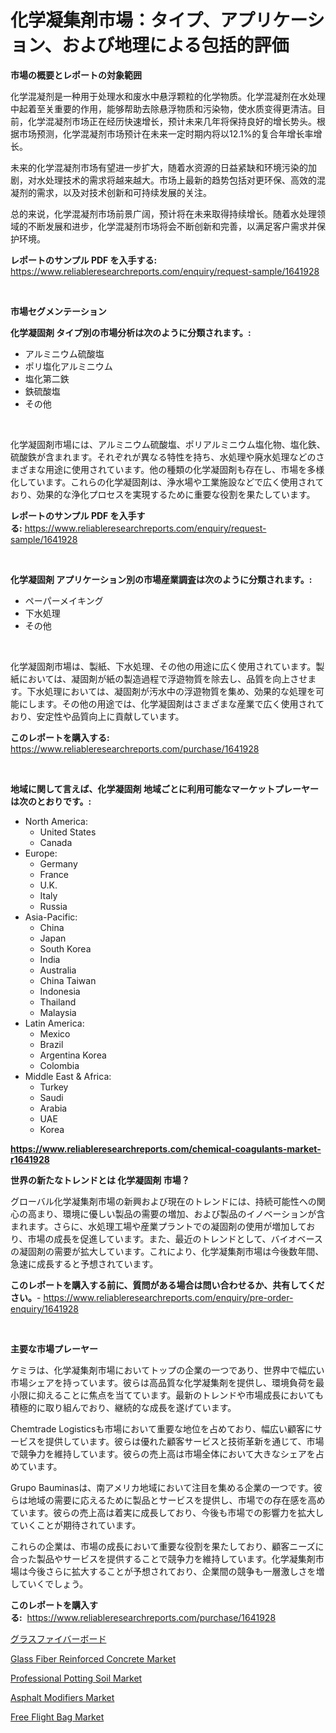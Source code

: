 <p><h1>化学凝集剤市場：タイプ、アプリケーション、および地理による包括的評価</h1></p><p><strong>市場の概要とレポートの対象範囲</strong></p>
<p><p>化学混凝剂是一种用于处理水和废水中悬浮颗粒的化学物质。化学混凝剂在水处理中起着至关重要的作用，能够帮助去除悬浮物质和污染物，使水质变得更清洁。目前，化学混凝剂市场正在经历快速增长，预计未来几年将保持良好的增长势头。根据市场预测，化学混凝剂市场预计在未来一定时期内将以12.1%的复合年增长率增长。</p><p>未来的化学混凝剂市场有望进一步扩大，随着水资源的日益紧缺和环境污染的加剧，对水处理技术的需求将越来越大。市场上最新的趋势包括对更环保、高效的混凝剂的需求，以及对技术创新和可持续发展的关注。</p><p>总的来说，化学混凝剂市场前景广阔，预计将在未来取得持续增长。随着水处理领域的不断发展和进步，化学混凝剂市场将会不断创新和完善，以满足客户需求并保护环境。</p></p>
<p><strong>レポートのサンプル PDF を入手する:</strong> <a href="https://www.reliableresearchreports.com/enquiry/request-sample/1641928">https://www.reliableresearchreports.com/enquiry/request-sample/1641928</a></p>
<p>&nbsp;</p>
<p><strong>市場セグメンテーション</strong></p>
<p><strong>化学凝固剤 タイプ別の市場分析は次のように分類されます。:</strong></p>
<p><ul><li>アルミニウム硫酸塩</li><li>ポリ塩化アルミニウム</li><li>塩化第二鉄</li><li>鉄硫酸塩</li><li>その他</li></ul></p>
<p>&nbsp;</p>
<p><p>化学凝固剤市場には、アルミニウム硫酸塩、ポリアルミニウム塩化物、塩化鉄、硫酸鉄が含まれます。それぞれが異なる特性を持ち、水処理や廃水処理などのさまざまな用途に使用されています。他の種類の化学凝固剤も存在し、市場を多様化しています。これらの化学凝固剤は、浄水場や工業施設などで広く使用されており、効果的な浄化プロセスを実現するために重要な役割を果たしています。</p></p>
<p><strong>レポートのサンプル PDF を入手する:</strong>&nbsp;<a href="https://www.reliableresearchreports.com/enquiry/request-sample/1641928">https://www.reliableresearchreports.com/enquiry/request-sample/1641928</a></p>
<p>&nbsp;</p>
<p><strong> 化学凝固剤 アプリケーション別の市場産業調査は次のように分類されます。:</strong></p>
<p><ul><li>ペーパーメイキング</li><li>下水処理</li><li>その他</li></ul></p>
<p>&nbsp;</p>
<p><p>化学凝固剤市場は、製紙、下水処理、その他の用途に広く使用されています。製紙においては、凝固剤が紙の製造過程で浮遊物質を除去し、品質を向上させます。下水処理においては、凝固剤が汚水中の浮遊物質を集め、効果的な処理を可能にします。その他の用途では、化学凝固剤はさまざまな産業で広く使用されており、安定性や品質向上に貢献しています。</p></p>
<p><strong>このレポートを購入する:</strong>&nbsp; <a href="https://www.reliableresearchreports.com/purchase/1641928">https://www.reliableresearchreports.com/purchase/1641928</a></p>
<p>&nbsp;</p>
<p><strong>地域に関して言えば、化学凝固剤 地域ごとに利用可能なマーケットプレーヤーは次のとおりです。:</strong></p>
<p><ul>
    <li>
        North America:
        <ul>
            <li>United States</li>
            <li>Canada</li>
        </ul>
    </li>
    <li>
        Europe:
        <ul>
            <li>Germany</li>
            <li>France</li>
            <li>U.K.</li>
            <li>Italy</li>
            <li>Russia</li>
        </ul>
    </li>
    <li>
        Asia-Pacific:
        <ul>
            <li>China</li>
            <li>Japan</li>
            <li>South Korea</li>
            <li>India</li>
            <li>Australia</li>
            <li>China Taiwan</li>
            <li>Indonesia</li>
            <li>Thailand</li>
            <li>Malaysia</li>
        </ul>
    </li>
    <li>
        Latin America:
        <ul>
            <li>Mexico</li>
            <li>Brazil</li>
            <li>Argentina Korea</li>
            <li>Colombia</li>
        </ul>
    </li>
    <li>
        Middle East & Africa:
        <ul>
            <li>Turkey</li>
            <li>Saudi</li>
            <li>Arabia</li>
            <li>UAE</li>
            <li>Korea</li>
        </ul>
    </li>
    </ul></p>
<p><strong><a href="https://www.reliableresearchreports.com/chemical-coagulants-market-r1641928">https://www.reliableresearchreports.com/chemical-coagulants-market-r1641928</a></strong>&nbsp;</p>
<p><strong>世界の新たなトレンドとは 化学凝固剤 市場？</strong></p>
<p><p>グローバル化学凝集剤市場の新興および現在のトレンドには、持続可能性への関心の高まり、環境に優しい製品の需要の増加、および製品のイノベーションが含まれます。さらに、水処理工場や産業プラントでの凝固剤の使用が増加しており、市場の成長を促進しています。また、最近のトレンドとして、バイオベースの凝固剤の需要が拡大しています。これにより、化学凝集剤市場は今後数年間、急速に成長すると予想されています。</p></p>
<p><strong>このレポートを購入する前に、質問がある場合は問い合わせるか、共有してください。</strong>- <a href="https://www.reliableresearchreports.com/enquiry/pre-order-enquiry/1641928">https://www.reliableresearchreports.com/enquiry/pre-order-enquiry/1641928</a></p>
<p>&nbsp;</p>
<p><strong>主要な市場プレーヤー</strong></p>
<p><p>ケミラは、化学凝集剤市場においてトップの企業の一つであり、世界中で幅広い市場シェアを持っています。彼らは高品質な化学凝集剤を提供し、環境負荷を最小限に抑えることに焦点を当てています。最新のトレンドや市場成長においても積極的に取り組んでおり、継続的な成長を遂げています。</p><p>Chemtrade Logisticsも市場において重要な地位を占めており、幅広い顧客にサービスを提供しています。彼らは優れた顧客サービスと技術革新を通じて、市場で競争力を維持しています。彼らの売上高は市場全体において大きなシェアを占めています。</p><p>Grupo Bauminasは、南アメリカ地域において注目を集める企業の一つです。彼らは地域の需要に応えるために製品とサービスを提供し、市場での存在感を高めています。彼らの売上高は着実に成長しており、今後も市場での影響力を拡大していくことが期待されています。</p><p>これらの企業は、市場の成長において重要な役割を果たしており、顧客ニーズに合った製品やサービスを提供することで競争力を維持しています。化学凝集剤市場は今後さらに拡大することが予想されており、企業間の競争も一層激しさを増していくでしょう。</p></p>
<p><strong>このレポートを購入する:</strong>&nbsp;&nbsp;<a href="https://www.reliableresearchreports.com/purchase/1641928">https://www.reliableresearchreports.com/purchase/1641928</a></p>
<p><p><a href="https://github.com/NovaStamm2023/Market-Research-Report-List-1/blob/main/852480769733.md">グラスファイバーボード</a></p><p><a href="https://github.com/seekum/Market-Research-Report-List-2/blob/main/glass-fiber-reinforced-concrete-market.md">Glass Fiber Reinforced Concrete Market</a></p><p><a href="https://issuu.com/reportprime-2/docs/professional-potting-soil-market-size-2030.pptx">Professional Potting Soil Market</a></p><p><a href="https://github.com/nancykennedykellievqfqt2/Market-Research-Report-List-2/blob/main/asphalt-modifiers-market.md">Asphalt Modifiers Market</a></p><p><a href="https://issuu.com/reportprime-2/docs/free-flight-bag-market-size-2030.pptx">Free Flight Bag Market</a></p></p>